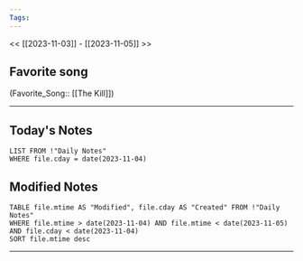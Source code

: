 ```yaml
---
Tags:
---
```

<< [[2023-11-03]] - [[2023-11-05]] >>
## Favorite song
(Favorite_Song:: [[The Kill]])

___
## Today's Notes
```dataview
LIST FROM !"Daily Notes"
WHERE file.cday = date(2023-11-04)
```
## Modified Notes
```dataview
TABLE file.mtime AS "Modified", file.cday AS "Created" FROM !"Daily Notes" 
WHERE file.mtime > date(2023-11-04) AND file.mtime < date(2023-11-05) AND file.cday < date(2023-11-04)
SORT file.mtime desc
```
___
